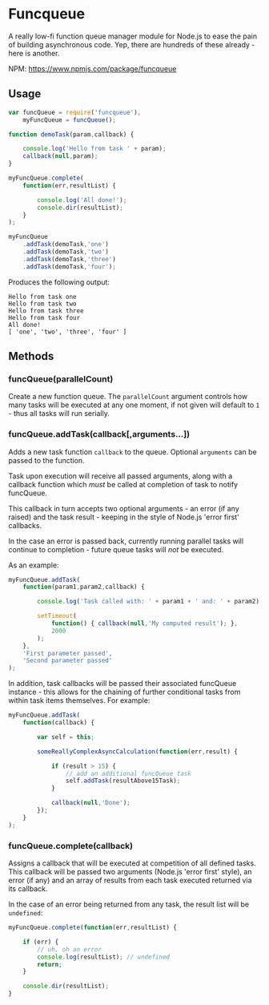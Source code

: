 # Funcqueue
A really low-fi function queue manager module for Node.js to ease the pain of building asynchronous code. Yep, there are hundreds of these already - here is another.

NPM: https://www.npmjs.com/package/funcqueue

## Usage

```js
var funcQueue = require('funcqueue'),
	myFuncQueue = funcQueue();

function demoTask(param,callback) {

	console.log('Hello from task ' + param);
	callback(null,param);
}

myFuncQueue.complete(
	function(err,resultList) {

		console.log('All done!');
		console.dir(resultList);
	}
);

myFuncQueue
	.addTask(demoTask,'one')
	.addTask(demoTask,'two')
	.addTask(demoTask,'three')
	.addTask(demoTask,'four');
```

Produces the following output:

```
Hello from task one
Hello from task two
Hello from task three
Hello from task four
All done!
[ 'one', 'two', 'three', 'four' ]
```

## Methods

### funcQueue(parallelCount)
Create a new function queue. The `parallelCount` argument controls how many tasks will be executed at any one moment, if not given will default to `1` - thus all tasks will run serially.

### funcQueue.addTask(callback[,arguments...])
Adds a new task function `callback` to the queue. Optional `arguments` can be passed to the function.

Task upon execution will receive all passed arguments, along with a callback function which *must* be called at completion of task to notify funcQueue.

This callback in turn accepts two optional arguments - an error (if any raised) and the task result - keeping in the style of Node.js 'error first' callbacks.

In the case an error is passed back, currently running parallel tasks will continue to completion - future queue tasks will *not* be executed.

As an example:

```js
myFuncQueue.addTask(
	function(param1,param2,callback) {

		console.log('Task called with: ' + param1 + ' and: ' + param2);

		setTimeout(
			function() { callback(null,'My computed result'); },
			2000
		);
	},
	'First parameter passed',
	'Second parameter passed'
);
```

In addition, task callbacks will be passed their associated funcQueue instance - this allows for the chaining of further conditional tasks from within task items themselves. For example:

```js
myFuncQueue.addTask(
	function(callback) {

		var self = this;

		someReallyComplexAsyncCalculation(function(err,result) {

			if (result > 15) {
				// add an additional funcQueue task
				self.addTask(resultAbove15Task);
			}

			callback(null,'Done');
		});
	}
);
```

### funcQueue.complete(callback)
Assigns a callback that will be executed at competition of all defined tasks. This callback will be passed two arguments (Node.js 'error first' style), an error (if any) and an array of results from each task executed returned via its callback.

In the case of an error being returned from any task, the result list will be `undefined`:

```js
myFuncQueue.complete(function(err,resultList) {

	if (err) {
		// uh, oh an error
		console.log(resultList); // undefined
		return;
	}

	console.dir(resultList);
}
```
